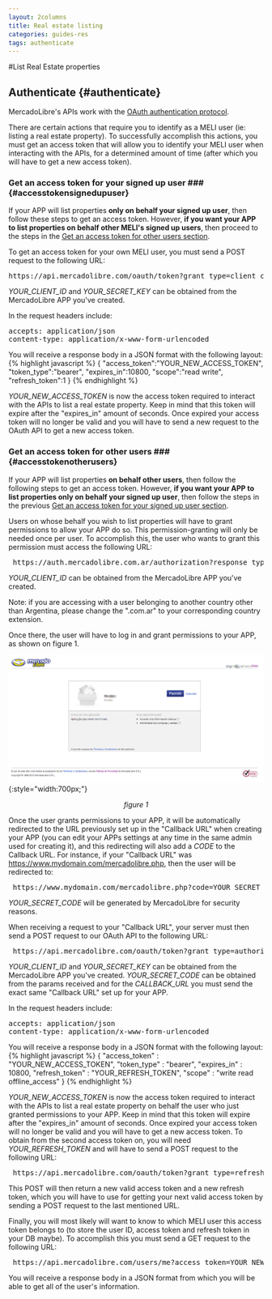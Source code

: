 ```yaml
---
layout: 2columns
title: Real estate listing
categories: guides-res
tags: authenticate
---
```


#List Real Estate properties

Authenticate	{#authenticate}
------------
MercadoLibre's APIs work with the <a href="http://en.wikipedia.org/wiki/Oauth" target="_blank">OAuth authentication protocol</a>.

There are certain actions that require you to identify as a MELI user (ie: listing a real estate property). To successfully accomplish this actions, you must get an access token that will allow you to identify your MELI user when interacting with the APIs, for a determined amount of time (after which you will have to get a new access token).

### Get an access token for your signed up user ### {#accesstokensignedupuser}

If your APP will list properties **only on behalf your signed up user**, then follow these steps to get an access token. However, **if you want your APP to list properties on behalf other MELI's signed up users**, then proceed to the steps in the [Get an access token for other users section](#accesstokenotherusers).

To get an access token for your own MELI user, you must send a POST request to the following URL:

<pre class="terminal">
https://api.mercadolibre.com/oauth/token?grant_type=client_credentials&client_id=YOUR_CLIENT_ID&client_secret=YOUR_SECRET_KEY
</pre>

*YOUR_CLIENT_ID* and *YOUR_SECRET_KEY* can be obtained from the MercadoLibre APP you've created.

In the request headers include:

<pre class="terminal">
accepts: application/json
content-type: application/x-www-form-urlencoded 
</pre>

You will receive a response body in a JSON format with the following layout:
{% highlight javascript %}
{ 
	"access_token":"YOUR_NEW_ACCESS_TOKEN",
	"token_type":"bearer",
	"expires_in":10800,
	"scope":"read write",
	"refresh_token":1
}
{% endhighlight %}


*YOUR_NEW_ACCESS_TOKEN* is now the access token required to interact with the APIs to list a real estate property. Keep in mind that this token will expire after the "expires_in" amount of seconds. Once expired your access token will no longer be valid and you will have to send a new request to the OAuth API to get a new access token.


### Get an access token for other users ### {#accesstokenotherusers}

If your APP will list properties **on behalf other users**, then follow the following steps to get an access token. However, **if you want your APP to list properties only on behalf your signed up user**, then follow the steps in the previous [Get an access token for your signed up user section](#accesstokensignedupuser).

Users on whose behalf you wish to list properties will have to grant permissions to allow your APP do so. This permission-granting will only be needed once per user. To accomplish this, the user who wants to grant this permission must access the following URL:

<pre class="terminal">
 https://auth.mercadolibre.com.ar/authorization?response_type=code&client_id=YOUR_CLIENT_ID
</pre>

*YOUR_CLIENT_ID* can be obtained from the MercadoLibre APP you've created.

Note: if you are accessing with a user belonging to another country other than Argentina, please change the ".com.ar" to your corresponding country extension.

Once there, the user will have to log in and grant permissions to your APP, as shown on figure 1.

![Grant](/images/new-realestate-8.png){:style="width:700px;"}
*<center>figure 1</center>*

Once the user grants permissions to your APP, it will be automatically redirected to the URL previously set up in the "Callback URL" when creating your APP (you can edit your APPs settings at any time in the same admin used for creating it), and this redirecting will also add a *CODE* to the Callback URL. For instance, if your "Callback URL" was https://www.mydomain.com/mercadolibre.php, then the user will be redirected to:

<pre class="terminal">
 https://www.mydomain.com/mercadolibre.php?code=YOUR_SECRET_CODE
</pre>

*YOUR_SECRET_CODE* will be generated by MercadoLibre for security reasons.

When receiving a request to your "Callback URL", your server must then send a POST request to our OAuth API to the following URL:

<pre class="terminal">
 https://api.mercadolibre.com/oauth/token?grant_type=authorization_code&client_id=YOUR_CLIENT_ID&client_secret=YOUR_SECRET_KEY&code=YOUR_SECRET_CODE&redirect_uri=CALLBACK_URL
</pre>

*YOUR_CLIENT_ID* and *YOUR_SECRET_KEY* can be obtained from the MercadoLibre APP you've created. *YOUR_SECRET_CODE* can be obtained from the params received and for the *CALLBACK_URL* you must send the exact same "Callback URL" set up for your APP.

In the request headers include:

<pre class="terminal">
accepts: application/json
content-type: application/x-www-form-urlencoded
</pre>

You will receive a response body in a JSON format with the following layout:
{% highlight javascript %}
{ 
	"access_token" : "YOUR_NEW_ACCESS_TOKEN",
	"token_type" : "bearer",
	"expires_in" : 10800,
	"refresh_token" : "YOUR_REFRESH_TOKEN",
	"scope" : "write read offline_access"
}
{% endhighlight %}

*YOUR_NEW_ACCESS_TOKEN* is now the access token required to interact with the APIs to list a real estate property on behalf the user who just granted permissions to your APP. Keep in mind that this token will expire after the "expires_in" amount of seconds. Once expired your access token will no longer be valid and you will have to get a new access token. To obtain from the second access token on, you will need *YOUR_REFRESH_TOKEN* and will have to send a POST request to the following URL:

<pre class="terminal">
 https://api.mercadolibre.com/oauth/token?grant_type=refresh_token&client_id=YOUR_CLIENT_ID&client_secret=YOUR_SECRET_KEY&refresh_token=YOUR_REFRESH_TOKEN
</pre>

This POST will then return a new valid access token and a new refresh token, which you will have to use for getting your next valid access token by sending a POST request to the last mentioned URL.

Finally, you will most likely will want to know to which MELI user this access token belongs to (to store the user ID, access token and refresh token in your DB maybe). To accomplish this you must send a GET request to the following URL:

<pre class="terminal">
 https://api.mercadolibre.com/users/me?access_token=YOUR_NEW_ACCESS_TOKEN
</pre>

You will receive a response body in a JSON format from which you will be able to get all of the user's information.